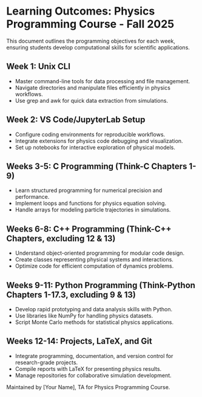 # Learning Outcomes: Physics Programming Course - Fall 2025

This document outlines the programming objectives for each week, ensuring students develop computational skills for scientific applications.

## Week 1: Unix CLI
- Master command-line tools for data processing and file management.
- Navigate directories and manipulate files efficiently in physics workflows.
- Use grep and awk for quick data extraction from simulations.

## Week 2: VS Code/JupyterLab Setup
- Configure coding environments for reproducible workflows.
- Integrate extensions for physics code debugging and visualization.
- Set up notebooks for interactive exploration of physical models.

## Weeks 3-5: C Programming (Think-C Chapters 1-9)
- Learn structured programming for numerical precision and performance.
- Implement loops and functions for physics equation solving.
- Handle arrays for modeling particle trajectories in simulations.

## Weeks 6-8: C++ Programming (Think-C++ Chapters, excluding 12 & 13)
- Understand object-oriented programming for modular code design.
- Create classes representing physical systems and interactions.
- Optimize code for efficient computation of dynamics problems.

## Weeks 9-11: Python Programming (Think-Python Chapters 1-17.3, excluding 9 & 13)
- Develop rapid prototyping and data analysis skills with Python.
- Use libraries like NumPy for handling physics datasets.
- Script Monte Carlo methods for statistical physics applications.

## Weeks 12-14: Projects, LaTeX, and Git
- Integrate programming, documentation, and version control for research-grade projects.
- Compile reports with LaTeX for presenting physics results.
- Manage repositories for collaborative simulation development.

Maintained by [Your Name], TA for Physics Programming Course.
